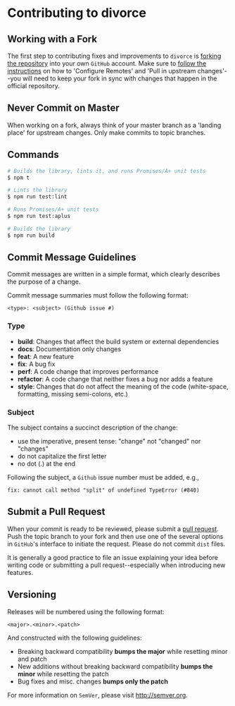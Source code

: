 # Contributing to divorce

## Working with a Fork

The first step to contributing fixes and improvements to `divorce` is [forking the repository](https://help.github.com/articles/fork-a-repo) into your own `GitHub` account. Make sure to [follow the instructions](https://help.github.com/articles/configuring-a-remote-for-a-fork) on how to 'Configure Remotes' and 'Pull in upstream changes'--you will need to keep your fork in sync with changes that happen in the official repository.

## Never Commit on Master

When working on a fork, always think of your master branch as a 'landing place' for upstream changes. Only make commits to topic branches.

## Commands

```bash
# Builds the library, lints it, and runs Promises/A+ unit tests
$ npm t

# Lints the library
$ npm run test:lint

# Runs Promises/A+ unit tests
$ npm run test:aplus

# Builds the library
$ npm run build
```

## Commit Message Guidelines

Commit messages are written in a simple format, which clearly describes the purpose of a change.

Commit message summaries must follow the following format:

```
<type>: <subject> (Github issue #)
```

### Type

* **build**: Changes that affect the build system or external dependencies
* **docs**: Documentation only changes
* **feat**: A new feature
* **fix**: A bug fix
* **perf**: A code change that improves performance
* **refactor**: A code change that neither fixes a bug nor adds a feature
* **style**: Changes that do not affect the meaning of the code (white-space, formatting, missing semi-colons, etc.)

### Subject

The subject contains a succinct description of the change:

* use the imperative, present tense: "change" not "changed" nor "changes"
* do not capitalize the first letter
* no dot (.) at the end

Following the subject, a `Github` issue number must be added, e.g.,

```
fix: cannot call method "split" of undefined TypeError (#840)
```

## Submit a Pull Request

When your commit is ready to be reviewed, please submit a [pull request](https://help.github.com/articles/creating-a-pull-request).
Push the topic branch to your fork and then use one of the several options in `GitHub`'s interface to initiate the request. Please do not commit `dist` files.

It is generally a good practice to file an issue explaining your idea before writing code or submitting a pull request--especially when introducing new features.

## Versioning

Releases will be numbered using the following format:

```
<major>.<minor>.<patch>
```

And constructed with the following guidelines:

- Breaking backward compatibility **bumps the major** while resetting minor and patch
- New additions without breaking backward compatibility **bumps the minor** while resetting the patch
- Bug fixes and misc. changes **bumps only the patch**

For more information on `SemVer`, please visit [<http://semver.org>](http://semver.org).
